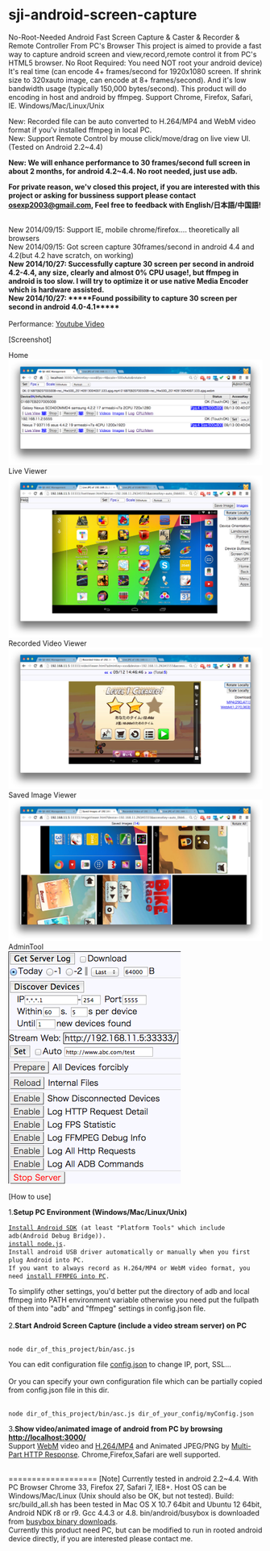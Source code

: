 sji-android-screen-capture
==========================

No-Root-Needed Android Fast Screen Capture & Caster & Recorder & Remote Controller From PC's Browser
This project is aimed to provide a fast way to capture android screen and view,record,remote control it from PC's HTML5 browser.
No Root Required: You need NOT root your android device)
It's real time (can encode 4+ frames/second for 1920x1080 screen. If shrink size to 320xauto image, can encode at 8+ frames/second). And it's low bandwidth usage (typically 150,000 bytes/second). This product will do encoding in host and android by ffmpeg. Support Chrome, Firefox, Safari, IE. Windows/Mac/Linux/Unix

New: Recorded file can be auto converted to H.264/MP4 and WebM video format if you'v installed ffmpeg in local PC.<br>
New: Support Remote Control by mouse click/move/drag on live view UI. (Tested on Android 2.2~4.4)<br>

<b>
New: We will enhance performance to 30 frames/second full screen in about 2 months, for android 4.2~4.4.  No root needed, just use adb.</b>

<b>For private reason, we'v closed this project, if you are interested with this project or asking for bussiness support please contact osexp2003@gmail.com, Feel free to feedback with English/日本語/中国語!</b>

<br>
New 2014/09/15: Support IE, mobile chrome/firefox.... theoretically all browsers<br>
New 2014/09/15: Got screen capture 30frames/second in android 4.4 and 4.2(but 4.2 have scratch, on working)<br>
<b>New 2014/10/27: Successfully capture 30 screen per second in android 4.2-4.4, any size, clearly and almost 0% CPU usage!, but ffmpeg in android is too slow. I will try to optimize it or use native Media Encoder which is hardware assisted.</b><br>
<b>New 2014/10/27: *****Found possibility to capture 30 screen per second in android 4.0-4.1*****</b><br>
<br>
Performance:
<a href="https://www.youtube.com/watch?v=Db8nWJ1tVso&index=3&list=PLlyaJQbzuC5qUpsdetOwZtFuXEdDY4417">Youtube Video</a><br>


[Screenshot]

Home<br>
<img src="doc/home.png" /><br>
Live Viewer<br>
<img src="doc/liveViewer.png" /><br>
Recorded Video Viewer<br>
<img src="doc/videoViewer.png" /><br>
Saved Image Viewer<br>
<img src="doc/imageViewer.png" /><br>
AdminTool<br>
<img src="doc/AdminTool.png" /><br>

[How to use]

1.<b>Setup PC Environment (Windows/Mac/Linux/Unix)</b>
<pre><code><a href="http://developer.android.com/sdk/index.html">Install Android SDK</a> (at least "Platform Tools" which include adb(Android Debug Bridge)).
<a href="http://nodejs.org/download/">install node.js</a>.
Install android USB driver automatically or manually when you first plug Android into PC.
If you want to always record as H.264/MP4 or WebM video format, you need <a href="http://www.ffmpeg.org/download.html">install FFMPEG into PC</a>.
</code></pre>
To simplify other settings, you'd better put the directory of adb and local ffmpeg into PATH environment variable otherwise you need put the fullpath of them into "adb" and "ffmpeg" settings in config.json file.
<br><br>
2.<b>Start Android Screen Capture (include a video stream server) on PC</b>
<pre><code>
node dir_of_this_project/bin/asc.js
</code></pre>
You can edit configuration file <a href="bin/config.json">config.json</a> to change IP, port, SSL...
<br><br>
Or you can specify your own configuration file which can be partially copied from config.json file in this dir.
<pre><code>
node dir_of_this_project/bin/asc.js dir_of_your_config/myConfig.json
</code></pre>
3.<b>Show video/animated image of android from PC by browsing <a href="http://localhost:3000/">http://localhost:3000/</a></b>  <br>
Support <a href="http://www.webmproject.org/">WebM</a> video and <a href="http://en.wikipedia.org/wiki/H.264/MPEG-4_AVC">H.264/MP4</a> and Animated JPEG/PNG by <a href="http://en.wikipedia.org/wiki/MIME#Mixed-Replace">Multi-Part HTTP Response</a>.
Chrome,Firefox,Safari are well supported.
<br><br>

===================
[Note]
    Currently tested in android 2.2~4.4.  With PC Browser Chrome 33, Firefox 27, Safari 7, IE8+.
    Host OS can be Windows/Mac/Linux (Unix should also be OK, but not tested).
    Build: src/build_all.sh has been tested in Mac OS X 10.7 64bit and Ubuntu 12 64bit,
    Android NDK r8 or r9. Gcc 4.4.3 or 4.8.
    bin/android/busybox is downloaded from <a href="http://www.busybox.net/downloads/binaries/latest/busybox-armv5l">busybox binary downloads</a>.
    <br>
    Currently this product need PC, but can be modified to run in rooted android device directly, if you are interested please contact me.
